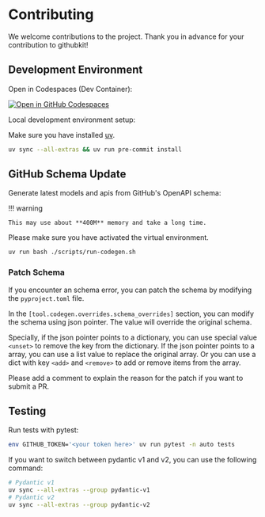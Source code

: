 # Contributing

We welcome contributions to the project. Thank you in advance for your contribution to githubkit!

## Development Environment

Open in Codespaces (Dev Container):

[![Open in GitHub Codespaces](https://github.com/codespaces/badge.svg)](https://github.com/codespaces/new?hide_repo_select=true&ref=master&repo=512138996)

Local development environment setup:

Make sure you have installed [uv](https://docs.astral.sh/uv/).

```bash
uv sync --all-extras && uv run pre-commit install
```

## GitHub Schema Update

Generate latest models and apis from GitHub's OpenAPI schema:

!!! warning

    This may use about **400M** memory and take a long time.

Please make sure you have activated the virtual environment.

```bash
uv run bash ./scripts/run-codegen.sh
```

### Patch Schema

If you encounter an schema error, you can patch the schema by modifying the `pyproject.toml` file.

In the `[tool.codegen.overrides.schema_overrides]` section, you can modify the schema using json pointer. The value will override the original schema.

Specially, if the json pointer points to a dictionary, you can use special value `<unset>` to remove the key from the dictionary. If the json pointer points to a array, you can use a list value to replace the original array. Or you can use a dict with key `<add>` and `<remove>` to add or remove items from the array.

Please add a comment to explain the reason for the patch if you want to submit a PR.

## Testing

Run tests with pytest:

```bash
env GITHUB_TOKEN='<your token here>' uv run pytest -n auto tests
```

If you want to switch between pydantic v1 and v2, you can use the following command:

```bash
# Pydantic v1
uv sync --all-extras --group pydantic-v1
# Pydantic v2
uv sync --all-extras --group pydantic-v2
```
